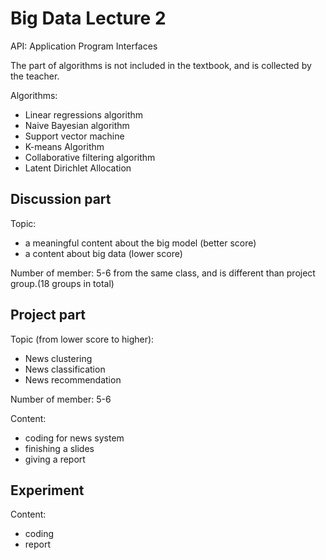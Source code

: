 # Big Data Lecture 2

API: Application Program Interfaces

The part of algorithms is not included in the textbook, and is
collected by the teacher.

Algorithms:
- Linear regressions algorithm
- Naive Bayesian algorithm
- Support vector machine
- K-means Algorithm
- Collaborative filtering algorithm
- Latent Dirichlet Allocation


## Discussion part

Topic:
- a meaningful content about the big model (better score)
- a content about big data (lower score)

Number of member: 5-6 from the same class, and is different than
project group.(18 groups in total)

## Project part

Topic (from lower score to higher):
- News clustering
- News classification
- News recommendation

Number of member: 5-6

Content:
- coding for news system
- finishing a slides
- giving a report

## Experiment

Content:
- coding
- report

